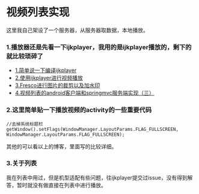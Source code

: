 # 视频列表实现
这里我自己架设了一个服务器，从服务器取数据，本地播放。

### 1.播放器还是先看一下ijkplayer，我用的是ijkplayer播放的，剩下的就比较琐碎了<br>
* [1.简单说一下编译ijkplayer](http://blog.csdn.net/qq_23195583/article/details/52605679)
* [2.使用ijkplayer进行视频播放](http://blog.csdn.net/qq_23195583/article/details/52621601)
* [3.Fresco进行图片的裁剪以及加水印](http://blog.csdn.net/qq_23195583/article/details/53582706)
* [4.视频列表的android客户端和springmvc服务端实现（三）](http://blog.csdn.net/qq_23195583/article/details/54343336)

### 2.这里简单贴一下播放视频的activity的一些重要代码<br>
```
//去掉系统标题栏
getWindow().setFlags(WindowManager.LayoutParams.FLAG_FULLSCREEN, WindowManager.LayoutParams.FLAG_FULLSCREEN);
```
其他的可以看以上的博客，里面写的比较详细。
### 3.关于列表
我在列表中用过，但是机型适配有些问题，往ijkplayer提交过issue，没有得到解答，暂时就没有做直接在列表中进行播放。
